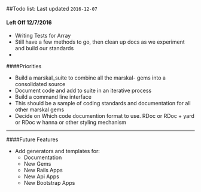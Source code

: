 ##Todo list: Last updated `2016-12-07`  

#### Left Off 12/7/2016
* Writing Tests for Array
* Still have a few methods to go, then clean up docs as we experiment and build our standards
*


####Priorities
* Build a marskal_suite to combine all the marskal- gems into a consolidated source
* Document code and add to suite in an iterative process
* Build a command line interface
* This should be a sample of coding standards and documentation for all other marskal gems
* Decide on Which code documention format to use. RDoc or RDoc + yard or RDoc w hanna or other styling mechanism

------

####Future Features
* Add generators and templates for:
    * Documentation
    * New Gems
    * New Rails Apps
    * New Api Apps
    * New Bootstrap Apps
    


